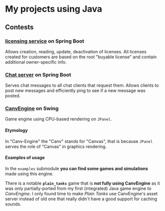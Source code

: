 # My projects using Java

## Contests

### [licensing service](https://github.com/Siiir/java-licensing-service) on Spring Boot
Allows creation, reading, update, deactivation of licenses.
All licenses created for customers are based on the root "buyable license" and contain additional owner-specific info.

### [Chat server](https://github.com/Siiir/java-ChatServer) on Spring Boot
Serves chat messages to all chat clients that request them. Allows clients to post new messages and efficiently ping to see if a new message was posted.

### [CanvEngine](https://github.com/Siiir/CanvEngine) on Swing
Game engine using CPU-based rendering on `JPanel`.
#### Etymology
In "Canv-Engine" the "Canv" stands for "Canvas", that is because `JPanel` serves the role of "Canvas" in graphics rendering.
#### Examples of usage
In the `examples` submodule **you can find some games and simulations** made using this engine.

There is a notable **`plain_tanks`** game that is **not fully using CanvEngine** as it was only partially-ported from my first (integrated) Java game engine to *CanvEngine*. I only found time to make *Plain Tanks* use CanvEngine's asset server instead of old one that really didn't have a good support for caching sounds.
